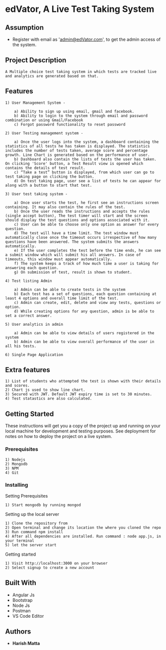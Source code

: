 # edVator, A Live Test Taking System


## Assumption

* Register with email as 'admin@edVator.com', to get the admin access of the system.


## Project Description

```
A Multiple choice test taking system in which tests are tracked live and analytics are generated based on that. 

```

## Features
	
	1) User Management System -

		a) Ability to sign up using email, gmail and facebook.
		b) Ability to login to the system through email and password combination or using Gmail/Facebook
		c) Forgot password functionality to reset password

	2) User Testing management system -

		a) Once the user logs into the system, a dashboard containing the statistics of all tests he has taken is displayed. The statistics includes the number of tests taken, average score and percentage growth. Line Chart is generated based on the performance of user.
		b) Dashboard also contain the lists of tests the user has taken. On clicking 'Score' button, a Test Result view is opened which contains the details of test result.
		c) “Take a test” button is displayed, from which user can go to test taking page on clicking the button.
		d) On test taking page, user see a list of tests he can appear for along with a button to start that test.

	3) User test taking system -

		a) Once user starts the test, he first see an instructions screen containing. It may also contain the rules of the test.
		b) Once the user reads the instructions and accepts the rules (single accept button), The test timer will start and the screen should display the test questions and options associated with it.
		c) User can be able to choose only one option as answer for every question.
		d) The test will have a time limit. The test window must automatically close once the timeout occurs irrespective of how many questions have been answered. The system submits the answers automatically.
		e) If the user completes the test before the time ends, he can see a submit window which will submit his all answers. In case of timeouts, this window must appear automatically.
		f) The system keeps a track of how much time a user is taking for answering each question. 
		g) On submission of test, result is shown to student. 

	4) Test listing Admin

		a) Admin can be able to create tests in the system
		b) Each test has a set of questions, each question containing at least 4 options and overall time limit of the test. 
		c) Admin can create, edit, delete and view any tests, questions or option.
		d) While creating options for any question, admin is be able to set a correct answer. 

	5) User analytics in admin

		a) Admin can be able to view details of users registered in the system
		b) Admin can be able to view overall performance of the user in all his tests.

	6) Single Page Application
	
## Extra features

	1) List of students who attempted the test is shown with their details and scores.
	2) Chart js used to show line chart.
	3) Secured with JWT. Default JWT expiry time is set to 30 minutes.
	4) Test statastics are also calculated.
	

## Getting Started

These instructions will get you a copy of the project up and running on your local machine for development and testing purposes. See deployment for notes on how to deploy the project on a live system.

### Prerequisites

	1) Nodejs
	2) Mongodb
	3) NPM
	4) Git

### Installing

Setting Prerequisites

```
1) Start mongodb by running mongod

```

Setting up the local server

```
1) Clone the repository from 
2) Open terminal and change its location the where you cloned the repo
3) Run command npm install
4) After all dependencies are installed. Run command : node app.js, in your terminal
5) let the server start
```

Getting started

```
1) Visit http://localhost:3000 on your browser
2) Select signup to create a new account

```

## Built With

* Angular Js
* Bootstrap
* Node Js
* Postman
* VS Code Editor


## Authors

* **Harish Matta** 
